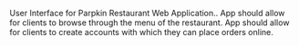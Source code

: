 User Interface for Parpkin Restaurant Web Application..
App should allow for clients to browse through the menu of the restaurant.
App should allow for clients to create accounts with which they can place orders online.
